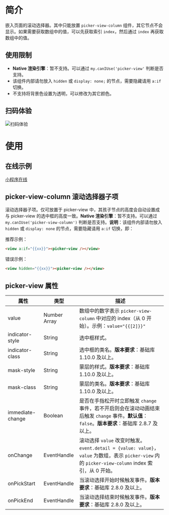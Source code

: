# 简介

嵌入页面的滚动选择器。其中只能放置 `picker-view-column` 组件，其它节点不会显示。如果需要获取数组中的值，可以先获取索引 `index`，然后通过 `index` 再获取数组中的值。

## 使用限制

- **Native 渲染引擎**：暂不支持。可以通过 `my.canIUse('picker-view'` 判断是否支持。
- 该组件内部请勿放入 `hidden` 或 `display: none;` 的节点，需要隐藏请用 `a:if` 切换。
- 不支持将背景色设置为透明，可以修改为其它颜色。

## 扫码体验

![扫码体验](https://gw.alipayobjects.com/zos/skylark-tools/public/files/d93b902d444664bdadf2b4a7c7e6ba4b.png)
# 使用

## 在线示例

[小程序在线](https://opendocs.alipay.com/openbox/mini/opendocs/basic-component?view=preview&defaultPage=pages/picker-view/index&defaultOpenedFiles=pages/picker-view/index&theme=light)

## picker-view-column 滚动选择器子项

滚动选择器子项。仅可放置于 picker-view 中，其孩子节点的高度会自动设置成与 picker-view 的选中框的高度一致。**Native 渲染引擎**：暂不支持。可以通过 `my.canIUse('picker-view-column')` 判断是否支持。**说明**：该组件内部请勿放入 `hidden` 或 `display: none` 的节点，需要隐藏请用 `a:if` 切换，即：

推荐示例：

```html
<view a:if="{{xx}}"><picker-view /></view>
```

错误示例：

```html
<view hidden="{{xx}}"><picker-view /></view>
```

## picker-view 属性

| 属性           | 类型         | 描述                                                     |
| -------------- | ------------ | ------------------------------------------------------- |
| value          | Number Array | 数组中的数字表示 `picker-view-column` 中对应的 index（从 0 开始）。示例：`value="{{[2]}}"` |
| indicator-style | String       | 选中框样式。                                             |
| indicator-class | String       | 选中框的类名。**版本要求**：基础库 1.10.0 及以上。                             |
| mask-style     | String       | 蒙层的样式。**版本要求**：基础库 1.10.0 及以上。                              |
| mask-class     | String       | 蒙层的类名。**版本要求**：基础库 1.10.0 及以上。                               |
| immediate-change | Boolean     | 是否在手指松开时立即触发 `change` 事件，若不开启则会在滚动动画结束后触发 `change` 事件。**默认值**：`false`。**版本要求**：基础库 2.8.7 及以上。 |
| onChange       | EventHandle  | 滚动选择 `value` 改变时触发。`event.detail = {value: value}`，`value` 为数组，表示 `picker-view` 内的 `picker-view-column` index 索引，从 0 开始。 |
| onPickStart    | EventHandle  | 当滚动选择开始时候触发事件。**版本要求**：基础库 2.8.0 及以上。 |
| onPickEnd      | EventHandle  | 当滚动选择结束时候触发事件。**版本要求**：基础库 2.8.0 及以上。 |
